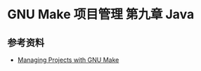 # GNU Make 项目管理 第九章 Java

[annotation]: <id> (0f80e21a-79ca-401a-a92c-d89967364b12)
[annotation]: <status> (public)
[annotation]: <create_time> (2021-04-18 19:21:47)
[annotation]: <category> (计算机技术)
[annotation]: <tags> (Make|Makefile|GNU)
[annotation]: <topic> (GNU Make项目管理)
[annotation]: <index> (9)
[annotation]: <comments> (true)
[annotation]: <url> (http://blog.ccyg.studio/article/0f80e21a-79ca-401a-a92c-d89967364b12)

## 参考资料

- [Managing Projects with GNU Make](https://book.douban.com/subject/1850994/)